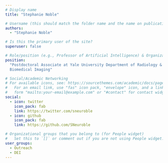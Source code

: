 ```yaml
---
# Display name
title: "Stephanie Noble"

# Username (this should match the folder name and the name on publications)
authors:
  - "Stephanie Noble"

# Is this the primary user of the site?
superuser: false

# Role/position (e.g., Professor of Artificial Intelligence) & Organizations/Affiliations
position:
  "Postdoctoral Associate at Yale University Department of Radiology &
  Biomedical Imaging"

# Social/Academic Networking
# For available icons, see: https://sourcethemes.com/academic/docs/page-builder/#icons
#   For an email link, use "fas" icon pack, "envelope" icon, and a link in the
#   form "mailto:your-email@example.com" or "#contact" for contact widget.
social:
  - icon: twitter
    icon_pack: fab
    link: https://twitter.com/sneuroble
  - icon: github
    icon_pack: fab
    link: https://github.com/SNeuroble

# Organizational groups that you belong to (for People widget)
#   Set this to `[]` or comment out if you are not using People widget.
user_groups:
  - Outreach
  - DEI
---
```

